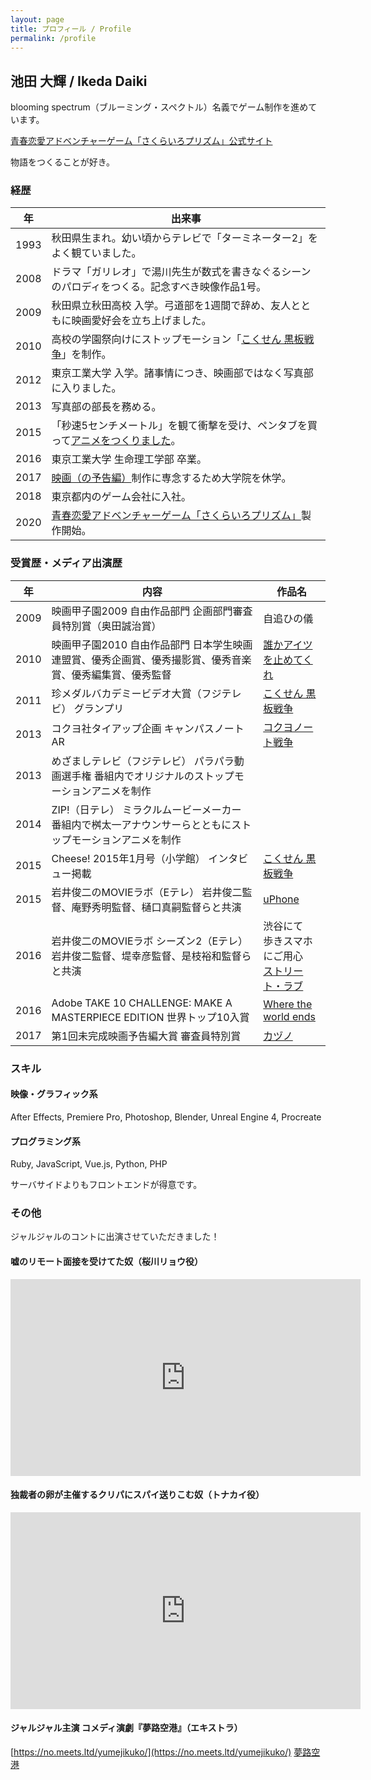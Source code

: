 ```yaml
---
layout: page
title: プロフィール / Profile
permalink: /profile
---
```


## 池田 大輝 / Ikeda Daiki

blooming spectrum（ブルーミング・スペクトル）名義でゲーム制作を進めています。

[青春恋愛アドベンチャーゲーム「さくらいろプリズム」公式サイト](https://blooming-spectrum.com/sakurairo-prism/)

物語をつくることが好き。

### 経歴

|  年  | 出来事 |
| ---- | ---- |
| 1993 | 秋田県生まれ。幼い頃からテレビで「ターミネーター2」をよく観ていました。
| 2008 | ドラマ「ガリレオ」で湯川先生が数式を書きなぐるシーンのパロディをつくる。記念すべき映像作品1号。
| 2009 | 秋田県立秋田高校 入学。弓道部を1週間で辞め、友人とともに映画愛好会を立ち上げました。
| 2010 | 高校の学園祭向けにストップモーション「[こくせん 黒板戦争](https://daiki.pink/works#ストップモーションアニメこくせん-黒板戦争-2010)」を制作。
| 2012 | 東京工業大学 入学。諸事情につき、映画部ではなく写真部に入りました。
| 2013 | 写真部の部長を務める。
| 2015 | 「秒速5センチメートル」を観て衝撃を受け、ペンタブを買って[アニメをつくりました](https://daiki.pink/works#短編アニメーションやさしい-おもいで-2016)。
| 2016 | 東京工業大学 生命理工学部 卒業。
| 2017 | [映画（の予告編）](https://daiki.pink/works#未完成映画予告編大賞カヅノ-2017)制作に専念するため大学院を休学。
| 2018 | 東京都内のゲーム会社に入社。
| 2020 | [青春恋愛アドベンチャーゲーム「さくらいろプリズム」](https://blooming-spectrum.com/sakurairo-prism/)製作開始。

### 受賞歴・メディア出演歴

|  年  | 内容 | 作品名 |
| ---- | --- | ----- |
| 2009 | 映画甲子園2009 自由作品部門 企画部門審査員特別賞（奥田誠治賞） | 自追ひの儀 |
| 2010 | 映画甲子園2010 自由作品部門 日本学生映画連盟賞、優秀企画賞、優秀撮影賞、優秀音楽賞、優秀編集賞、優秀監督 | [誰かアイツを止めてくれ](https://daiki.pink/works#コメディ映画誰かアイツを止めてくれ-2010) |
| 2011 | 珍メダルバカデミービデオ大賞（フジテレビ） グランプリ | [こくせん 黒板戦争](https://daiki.pink/works#ストップモーションアニメこくせん-黒板戦争-2010) |
| 2013 | コクヨ社タイアップ企画 キャンパスノートAR | [コクヨノート戦争](https://daiki.pink/works#ストップモーションアニメコクヨノート戦争2014) |
| 2013 | めざましテレビ（フジテレビ） パラパラ動画選手権 番組内でオリジナルのストップモーションアニメを制作 | |
| 2014 | ZIP!（日テレ） ミラクルムービーメーカー 番組内で桝太一アナウンサーらとともにストップモーションアニメを制作 | |
| 2015 | Cheese! 2015年1月号（小学館） インタビュー掲載 | [こくせん 黒板戦争](https://daiki.pink/works#ストップモーションアニメこくせん-黒板戦争-2010) |
| 2015 | 岩井俊二のMOVIEラボ（Eテレ） 岩井俊二監督、庵野秀明監督、樋口真嗣監督らと共演 | [uPhone](https://daiki.pink/works#岩井俊二のmovieラボuphone-2015) |
| 2016 | 岩井俊二のMOVIEラボ シーズン2（Eテレ） 岩井俊二監督、堤幸彦監督、是枝裕和監督らと共演 | 渋谷にて<br>歩きスマホにご用心<br>[ストリート・ラブ](https://daiki.pink/works#岩井俊二のmovieラボ-シーズン2ストリートラブ-2016) |
| 2016 | Adobe TAKE 10 CHALLENGE: MAKE A MASTERPIECE EDITION 世界トップ10入賞 | [Where the world ends](https://daiki.pink/works#adobe-the-take-10-make-a-masterpiece-edition-where-the-world-ends-2016) |
| 2017 | 第1回未完成映画予告編大賞 審査員特別賞 | [カヅノ](https://daiki.pink/works#未完成映画予告編大賞カヅノ-2017) |

### スキル

#### 映像・グラフィック系

After Effects, Premiere Pro, Photoshop, Blender, Unreal Engine 4, Procreate

#### プログラミング系

Ruby, JavaScript, Vue.js, Python, PHP

サーバサイドよりもフロントエンドが得意です。

### その他

ジャルジャルのコントに出演させていただきました！

#### 嘘のリモート面接を受けてた奴（桜川リョウ役）
<iframe width="560" height="315" src="https://www.youtube-nocookie.com/embed/ZK_cu9ZgdQQ" title="YouTube video player" frameborder="0" allow="accelerometer; autoplay; clipboard-write; encrypted-media; gyroscope; picture-in-picture" allowfullscreen></iframe>

#### 独裁者の卵が主催するクリパにスパイ送りこむ奴（トナカイ役）
<iframe width="560" height="315" src="https://www.youtube-nocookie.com/embed/S9CuhVhlaE8" title="YouTube video player" frameborder="0" allow="accelerometer; autoplay; clipboard-write; encrypted-media; gyroscope; picture-in-picture" allowfullscreen></iframe>

#### ジャルジャル主演 コメディ演劇『夢路空港』（エキストラ）
[https://no.meets.ltd/yumejikuko/](https://no.meets.ltd/yumejikuko/)
[夢路空港](/assets/images/yumeji.jpg)